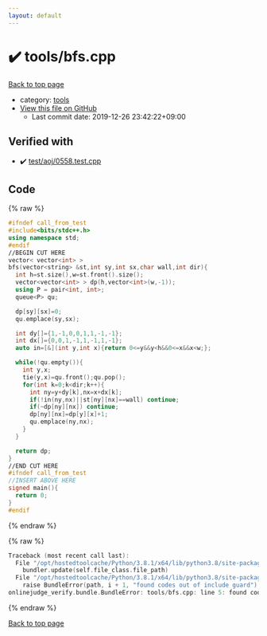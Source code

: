 ```yaml
---
layout: default
---
```


<!-- mathjax config similar to math.stackexchange -->
<script type="text/javascript" async
  src="https://cdnjs.cloudflare.com/ajax/libs/mathjax/2.7.5/MathJax.js?config=TeX-MML-AM_CHTML">
</script>
<script type="text/x-mathjax-config">
  MathJax.Hub.Config({
    TeX: { equationNumbers: { autoNumber: "AMS" }},
    tex2jax: {
      inlineMath: [ ['$','$'] ],
      processEscapes: true
    },
    "HTML-CSS": { matchFontHeight: false },
    displayAlign: "left",
    displayIndent: "2em"
  });
</script>

<script type="text/javascript" src="https://cdnjs.cloudflare.com/ajax/libs/jquery/3.4.1/jquery.min.js"></script>
<script src="https://cdn.jsdelivr.net/npm/jquery-balloon-js@1.1.2/jquery.balloon.min.js" integrity="sha256-ZEYs9VrgAeNuPvs15E39OsyOJaIkXEEt10fzxJ20+2I=" crossorigin="anonymous"></script>
<script type="text/javascript" src="../../assets/js/copy-button.js"></script>
<link rel="stylesheet" href="../../assets/css/copy-button.css" />


# :heavy_check_mark: tools/bfs.cpp

<a href="../../index.html">Back to top page</a>

* category: <a href="../../index.html#4a931512ce65bdc9ca6808adf92d8783">tools</a>
* <a href="{{ site.github.repository_url }}/blob/master/tools/bfs.cpp">View this file on GitHub</a>
    - Last commit date: 2019-12-26 23:42:22+09:00




## Verified with

* :heavy_check_mark: <a href="../../verify/test/aoj/0558.test.cpp.html">test/aoj/0558.test.cpp</a>


## Code

<a id="unbundled"></a>
{% raw %}
```cpp
#ifndef call_from_test
#include<bits/stdc++.h>
using namespace std;
#endif
//BEGIN CUT HERE
vector< vector<int> >
bfs(vector<string> &st,int sy,int sx,char wall,int dir){
  int h=st.size(),w=st.front().size();
  vector<vector<int> > dp(h,vector<int>(w,-1));
  using P = pair<int, int>;
  queue<P> qu;

  dp[sy][sx]=0;
  qu.emplace(sy,sx);

  int dy[]={1,-1,0,0,1,1,-1,-1};
  int dx[]={0,0,1,-1,1,-1,1,-1};
  auto in=[&](int y,int x){return 0<=y&&y<h&&0<=x&&x<w;};

  while(!qu.empty()){
    int y,x;
    tie(y,x)=qu.front();qu.pop();
    for(int k=0;k<dir;k++){
      int ny=y+dy[k],nx=x+dx[k];
      if(!in(ny,nx)||st[ny][nx]==wall) continue;
      if(~dp[ny][nx]) continue;
      dp[ny][nx]=dp[y][x]+1;
      qu.emplace(ny,nx);
    }
  }

  return dp;
}
//END CUT HERE
#ifndef call_from_test
//INSERT ABOVE HERE
signed main(){
  return 0;
}
#endif

```
{% endraw %}

<a id="bundled"></a>
{% raw %}
```cpp
Traceback (most recent call last):
  File "/opt/hostedtoolcache/Python/3.8.1/x64/lib/python3.8/site-packages/onlinejudge_verify/docs.py", line 340, in write_contents
    bundler.update(self.file_class.file_path)
  File "/opt/hostedtoolcache/Python/3.8.1/x64/lib/python3.8/site-packages/onlinejudge_verify/bundle.py", line 123, in update
    raise BundleError(path, i + 1, "found codes out of include guard")
onlinejudge_verify.bundle.BundleError: tools/bfs.cpp: line 5: found codes out of include guard

```
{% endraw %}

<a href="../../index.html">Back to top page</a>

